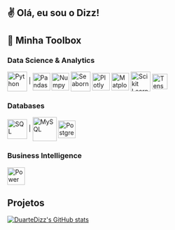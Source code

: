 ## ✌ Olá, eu sou o Dizz!

<!--
**DuarteDizz/DuarteDizz** is a ✨ _special_ ✨ repository because its `README.md` (this file) appears on your GitHub profile.

Here are some ideas to get you started:

- 🔭 I’m currently working on ...
- 🌱 I’m currently learning ...
- 👯 I’m looking to collaborate on ...
- 🤔 I’m looking for help with ...
- 💬 Ask me about ...
- 📫 How to reach me: ...
- 😄 Pronouns: ...
- ⚡ Fun fact: ...
-->

## 🧰 Minha Toolbox
### Data Science & Analytics

<div style="display: inline_block">
  <img title="Python" align="center" height="45" width="45" src="https://cdn.jsdelivr.net/gh/devicons/devicon@latest/icons/python/python-original.svg" /> |
  <img title="Pandas" align="center" height="40" width="40" src="https://cdn.jsdelivr.net/gh/devicons/devicon@latest/icons/pandas/pandas-original.svg" />
  <img title="Numpy" align="center" height="40" width="40" src="https://cdn.jsdelivr.net/gh/devicons/devicon@latest/icons/numpy/numpy-original.svg" />
  <img title="Seaborn" align="center" height="45" width="45" src="https://seaborn.pydata.org/_images/logo-mark-lightbg.svg" />
  <img title="Plotly" align="center" height="40" width="40" src="https://cdn.jsdelivr.net/gh/devicons/devicon@latest/icons/plotly/plotly-original.svg" />
  <img title="Matplotlib" align="center" height="40" width="40" src="https://cdn.jsdelivr.net/gh/devicons/devicon@latest/icons/matplotlib/matplotlib-original.svg" />
  <img title="Scikit Learn" align="center" height="45" width="45" src="https://cdn.jsdelivr.net/gh/devicons/devicon@latest/icons/scikitlearn/scikitlearn-original.svg" />
  <img title="Tensorflow" align="center" height="35" width="35" src="https://www.vectorlogo.zone/logos/tensorflow/tensorflow-icon.svg" />
</div>

### Databases

<div style="display: inline_block">
  <img title="SQL" align="center" height="45" width="45" src="https://cdn.jsdelivr.net/gh/devicons/devicon@latest/icons/azuresqldatabase/azuresqldatabase-original.svg" /> | 
  <img title="MySQL" align="center" height="55" width="55" src="https://cdn.jsdelivr.net/gh/devicons/devicon@latest/icons/mysql/mysql-original-wordmark.svg" />
  <img title="PostgreSQL" align="center" height="40" width="40" src="https://cdn.jsdelivr.net/gh/devicons/devicon@latest/icons/postgresql/postgresql-original.svg" />
</div>

### Business Intelligence

<div style="display: inline_block">
  <img title="Power BI" align="center" height="40" width="40" src="https://upload.wikimedia.org/wikipedia/commons/c/cf/New_Power_BI_Logo.svg" />
</div>

<!-- Projects Div -->
## Projetos
[![DuarteDizz's GitHub stats](https://github-readme-stats.vercel.app/api/pin/?username=DuarteDizz&repo=Portfolio&show_owner=true&theme=yeblu)](https://github.com/DuarteDizz/Portfolio)



